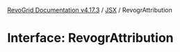 [RevoGrid Documentation v4.17.3](README.md) / [JSX](Namespace.JSX.md) / RevogrAttribution

# Interface: RevogrAttribution
